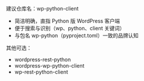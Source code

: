 建议仓库名：wp-python-client

- 简洁明确，直指 Python 版 WordPress 客户端
- 便于搜索与识别（wp、python、client 关键词）
- 与包名 wp-python（pyproject.toml）一致的品牌认知

其他可选：
- wordpress-rest-python
- wordpress-wp-python-client
- wp-rest-python-client
